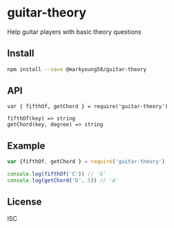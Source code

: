 # guitar-theory

Help guitar players with basic theory questions

## Install

```sh
npm install --save @markyoung58/guitar-theory
```

## API

```
var { fifthOf, getChord } = require('guitar-theory')

fifthOf(key) => string
getChord(key, degree) => string
```

## Example

```js
var {fifthOf, getChord } = require('guitar-theory')

console.log(fifthOf('C')) // 'G'
console.log(getChord('D', 5)) // 'A'
```

## License

ISC
